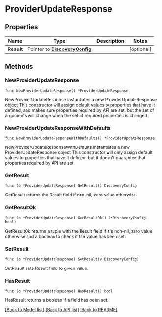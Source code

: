 # ProviderUpdateResponse

## Properties

Name | Type | Description | Notes
------------ | ------------- | ------------- | -------------
**Result** | Pointer to [**DiscoveryConfig**](DiscoveryConfig.md) |  | [optional] 

## Methods

### NewProviderUpdateResponse

`func NewProviderUpdateResponse() *ProviderUpdateResponse`

NewProviderUpdateResponse instantiates a new ProviderUpdateResponse object
This constructor will assign default values to properties that have it defined,
and makes sure properties required by API are set, but the set of arguments
will change when the set of required properties is changed

### NewProviderUpdateResponseWithDefaults

`func NewProviderUpdateResponseWithDefaults() *ProviderUpdateResponse`

NewProviderUpdateResponseWithDefaults instantiates a new ProviderUpdateResponse object
This constructor will only assign default values to properties that have it defined,
but it doesn't guarantee that properties required by API are set

### GetResult

`func (o *ProviderUpdateResponse) GetResult() DiscoveryConfig`

GetResult returns the Result field if non-nil, zero value otherwise.

### GetResultOk

`func (o *ProviderUpdateResponse) GetResultOk() (*DiscoveryConfig, bool)`

GetResultOk returns a tuple with the Result field if it's non-nil, zero value otherwise
and a boolean to check if the value has been set.

### SetResult

`func (o *ProviderUpdateResponse) SetResult(v DiscoveryConfig)`

SetResult sets Result field to given value.

### HasResult

`func (o *ProviderUpdateResponse) HasResult() bool`

HasResult returns a boolean if a field has been set.


[[Back to Model list]](../README.md#documentation-for-models) [[Back to API list]](../README.md#documentation-for-api-endpoints) [[Back to README]](../README.md)


